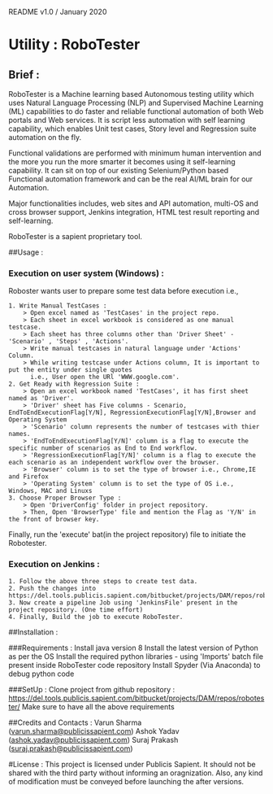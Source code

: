 README v1.0 / January 2020

# Utility : RoboTester

## Brief : 
RoboTester is a Machine learning based Autonomous testing utility which uses Natural Language Processing (NLP) and Supervised Machine Learning (ML) capabilities to do faster and reliable functional automation of both Web portals and Web services. It is script less automation with self learning capability, which enables Unit test cases, Story level and Regression suite automation on the fly. 

Functional validations are performed with minimum human intervention and the more you run the more smarter it becomes using it self-learning capability. It can sit on top of our existing Selenium/Python based Functional automation framework and can be the real AI/ML brain for our Automation.

Major functionalities includes, web sites and API automation, multi-OS and cross browser support, Jenkins integration, HTML test result reporting and self-learning. 

RoboTester is a sapient proprietary tool.

##Usage : 

### Execution on user system (Windows) : 
Roboster wants user to prepare some test data before execution i.e.,
	
	1. Write Manual TestCases :
		> Open excel named as 'TestCases' in the project repo.
		> Each sheet in excel workbook is considered as one manual testcase.
		> Each sheet has three columns other than 'Driver Sheet' - 'Scenario' , 'Steps' , 'Actions'.
		> Write manual testcases in natural language under 'Actions' Column.
		> While writing testcase under Actions column, It is important to put the entity under single quotes
		  i.e., User open the URl 'WWW.google.com'.
	2. Get Ready with Regression Suite :
		> Open an excel workbook named 'TestCases', it has first sheet named as 'Driver'.
		> 'Driver' sheet has Five columns - Scenario, EndToEndExecutionFlag[Y/N], RegressionExecutionFlag[Y/N],Browser and Operating System
		> 'Scenario' column represents the number of testcases with thier names.
		> 'EndToEndExecutionFlag[Y/N]' column is a flag to execute the specific number of scenarios as End to End workflow.
		> 'RegressionExecutionFlag[Y/N]' column is a flag to execute the each scenario as an independent workflow over the browser.
		> 'Browser' column is to set the type of browser i.e., Chrome,IE and Firefox
		> 'Operating System' column is to set the type of OS i.e., Windows, MAC and Linuxs
	3. Choose Proper Browser Type :
		> Open 'DriverConfig' folder in project repository.
		> Then, Open 'BrowserType' file and mention the Flag as 'Y/N' in the front of browser key.

Finally, run the 'execute' bat(in the project repository) file to initiate the Robotester.

### Execution on Jenkins : 

    1. Follow the above three steps to create test data.
	2. Push the changes into https://del.tools.publicis.sapient.com/bitbucket/projects/DAM/repos/robotester/
	3. Now create a pipeline Job using 'JenkinsFile' present in the project repository. (One time effort)
	4. Finally, Build the job to execute RoboTester.


##Installation : 

###Requirements : 
Install java version 8
Install the latest version of Python as per the OS
Install the required python libraries - using 'Imports' batch file present inside RoboTester code repository
Install Spyder (Via Anaconda) to debug python code

###SetUp : 
Clone project from github repository : https://del.tools.publicis.sapient.com/bitbucket/projects/DAM/repos/robotester/
Make sure to have all the above requirements

##Credits and Contacts : 
Varun Sharma (varun.sharma@publicissapient.com)
Ashok Yadav  (ashok.yadav@publicissapient.com)
Suraj Prakash (suraj.prakash@publicissapient.com)

#License : 
This project is licensed under Publicis Sapient. It should not be shared with the third party without informing
an oragnization. Also, any kind of modification must be conveyed before launching the after versions.




